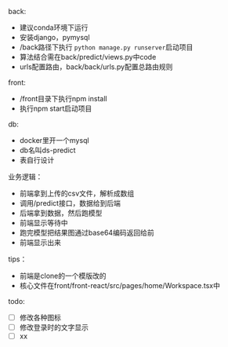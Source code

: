 back:
- 建议conda环境下运行
- 安装django，pymysql
- /back路径下执行 `python manage.py runserver`启动项目
- 算法结合需在back/predict/views.py中code
- urls配置路由，back/back/urls.py配置总路由规则

front:
- /front目录下执行npm install
- 执行npm start启动项目

db:
- docker里开一个mysql
- db名叫ds-predict
- 表自行设计

业务逻辑：
- 前端拿到上传的csv文件，解析成数组
- 调用/predict接口，数据给到后端
- 后端拿到数据，然后跑模型
- 前端显示等待中
- 跑完模型把结果图通过base64编码返回给前
- 前端显示出来

tips：
- 前端是clone的一个模版改的
- 核心文件在front/front-react/src/pages/home/Workspace.tsx中

todo:
- [ ] 修改各种图标
- [ ] 修改登录时的文字显示
- [ ] xx